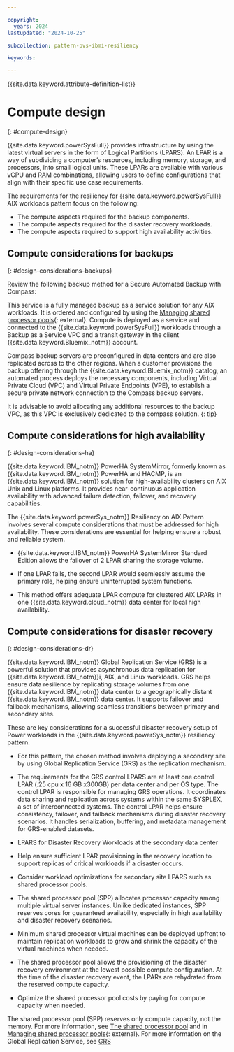 ```yaml
---

copyright:
  years: 2024
lastupdated: "2024-10-25"

subcollection: pattern-pvs-ibmi-resiliency

keywords:

---
```


{{site.data.keyword.attribute-definition-list}}

# Compute design
{: #compute-design}

{{site.data.keyword.powerSysFull}} provides infrastructure by using the latest virtual servers in the form of Logical Partitions (LPARS). An LPAR is a way of subdividing a computer’s resources, including memory, storage, and processors, into small logical units. These LPARs are available with various vCPU and RAM combinations, allowing users to define configurations that align with their specific use case requirements. 

The requirements for the resiliency for {{site.data.keyword.powerSysFull}} AIX workloads pattern focus on the following:

- The compute aspects required for the backup components.
- The compute aspects required for the disaster recovery workloads.
- The compute aspects required to support high availability activities.

## Compute considerations for backups
{: #design-considerations-backups}

Review the following backup method for a Secure Automated Backup with Compass: 

This service is a fully managed backup as a service solution for any AIX workloads. It is ordered and configured by using the [Managing shared processor pools](https://cloud.ibm.com/catalog/services/secure-automated-backup-with-compass){: external}. Compute is deployed as a service and connected to the {{site.data.keyword.powerSysFull}} workloads through a Backup as a Service VPC and a transit gateway in the client {{site.data.keyword.Bluemix_notm}} account.

Compass backup servers are preconfigured in data centers and are also replicated across to the other regions. When a customer provisions the backup offering through the {{site.data.keyword.Bluemix_notm}} catalog, an automated process deploys the necessary components, including Virtual Private Cloud (VPC) and Virtual Private Endpoints (VPE), to establish a secure private network connection to the Compass backup servers.

It is advisable to avoid allocating any additional resources to the backup VPC, as this VPC is exclusively dedicated to the compass solution.
{: tip}

## Compute considerations for high availability
{: #design-considerations-ha}

{{site.data.keyword.IBM_notm}} PowerHA SystemMirror, formerly known as {{site.data.keyword.IBM_notm}} PowerHA and HACMP, is an {{site.data.keyword.IBM_notm}} solution for high-availability clusters on AIX Unix and Linux platforms. It provides near-continuous application availability with advanced failure detection, failover, and recovery capabilities. 

The {{site.data.keyword.powerSys_notm}} Resiliency on AIX Pattern involves several compute considerations that must be addressed for high availability. These considerations are essential for helping ensure a robust and reliable system.

- {{site.data.keyword.IBM_notm}} PowerHA SystemMirror Standard Edition allows the failover of 2 LPAR sharing the storage volume.

- If one LPAR fails, the second LPAR would seamlessly assume the primary role, helping ensure uninterrupted system functions. 

- This method offers adequate LPAR compute for clustered AIX LPARs in one {{site.data.keyword.cloud_notm}} data center for local high availability.

## Compute considerations for disaster recovery
{: #design-considerations-dr}

{{site.data.keyword.IBM_notm}} Global Replication Service (GRS) is a powerful solution that provides asynchronous data replication for {{site.data.keyword.IBM_notm}}i, AIX, and Linux workloads. GRS helps ensure data resilience by replicating storage volumes from one {{site.data.keyword.IBM_notm}} data center to a geographically distant {{site.data.keyword.IBM_notm}} data center. It supports failover and failback mechanisms, allowing seamless transitions between primary and secondary sites.

These are key considerations for a successful disaster recovery setup of Power workloads in the {{site.data.keyword.powerSys_notm}} resiliency pattern.

- For this pattern, the chosen method involves deploying a secondary site by using Global Replication Service (GRS) as the replication mechanism. 

- The requirements for the GRS control LPARS are at least one control LPAR (.25 cpu x 16 GB x300GB) per data center and per OS type. The control LPAR is responsible for managing GRS operations. It coordinates data sharing and replication across systems within the same SYSPLEX, a set of interconnected systems. The control LPAR helps ensure consistency, failover, and failback mechanisms during disaster recovery scenarios. It handles serialization, buffering, and metadata management for GRS-enabled datasets.

- LPARS for Disaster Recovery Workloads at the secondary data center 

- Help ensure sufficient LPAR provisioning in the recovery location to support replicas of critical workloads if a disaster occurs.

- Consider workload optimizations for secondary site LPARS such as shared processor pools.

- The shared processor pool (SPP) allocates processor capacity among multiple virtual server instances. Unlike dedicated instances, SPP reserves cores for guaranteed availability, especially in high availability and disaster recovery scenarios.

- Minimum shared processor virtual machines can be deployed upfront to maintain replication workloads to grow and shrink the capacity of the virtual machines when needed.

- The shared processor pool allows the provisioning of the disaster recovery environment at the lowest possible compute configuration. At the time of the disaster recovery event, the LPARs are rehydrated from the reserved compute capacity.

- Optimize the shared processor pool costs by paying for compute capacity when needed.

The shared processor pool (SPP) reserves only compute capacity, not the memory. For more information, see [The shared processor pool](/docs/power-iaas?topic=power-iaas-manage-SPP) and in [Managing shared processor pools](https://www.ibm.com/docs/en/power9?topic=systems-managing-shared-processor-pools){: external}. For more information on the Global Replication Service, see [GRS](/docs/power-iaas?topic=power-iaas-getting-started-GRS)
